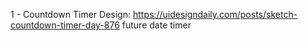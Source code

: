 1 - Countdown Timer
Design: https://uidesigndaily.com/posts/sketch-countdown-timer-day-876
future date
timer